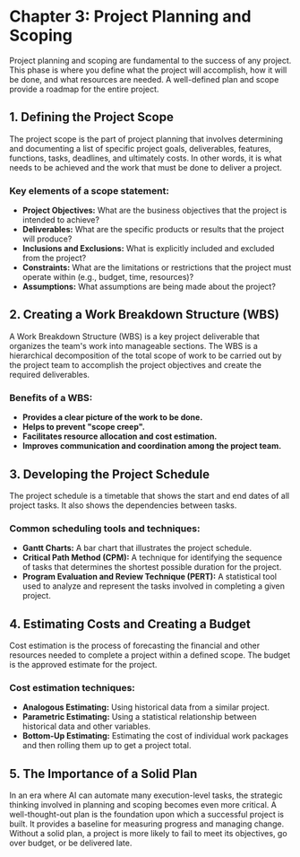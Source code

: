 # Chapter 3: Project Planning and Scoping

Project planning and scoping are fundamental to the success of any project. This phase is where you define what the project will accomplish, how it will be done, and what resources are needed. A well-defined plan and scope provide a roadmap for the entire project.

## 1. Defining the Project Scope

The project scope is the part of project planning that involves determining and documenting a list of specific project goals, deliverables, features, functions, tasks, deadlines, and ultimately costs. In other words, it is what needs to be achieved and the work that must be done to deliver a project.

### Key elements of a scope statement:
- **Project Objectives:** What are the business objectives that the project is intended to achieve?
- **Deliverables:** What are the specific products or results that the project will produce?
- **Inclusions and Exclusions:** What is explicitly included and excluded from the project?
- **Constraints:** What are the limitations or restrictions that the project must operate within (e.g., budget, time, resources)?
- **Assumptions:** What assumptions are being made about the project?

## 2. Creating a Work Breakdown Structure (WBS)

A Work Breakdown Structure (WBS) is a key project deliverable that organizes the team's work into manageable sections. The WBS is a hierarchical decomposition of the total scope of work to be carried out by the project team to accomplish the project objectives and create the required deliverables.

### Benefits of a WBS:
- **Provides a clear picture of the work to be done.**
- **Helps to prevent "scope creep".**
- **Facilitates resource allocation and cost estimation.**
- **Improves communication and coordination among the project team.**

## 3. Developing the Project Schedule

The project schedule is a timetable that shows the start and end dates of all project tasks. It also shows the dependencies between tasks.

### Common scheduling tools and techniques:
- **Gantt Charts:** A bar chart that illustrates the project schedule.
- **Critical Path Method (CPM):** A technique for identifying the sequence of tasks that determines the shortest possible duration for the project.
- **Program Evaluation and Review Technique (PERT):** A statistical tool used to analyze and represent the tasks involved in completing a given project.

## 4. Estimating Costs and Creating a Budget

Cost estimation is the process of forecasting the financial and other resources needed to complete a project within a defined scope. The budget is the approved estimate for the project.

### Cost estimation techniques:
- **Analogous Estimating:** Using historical data from a similar project.
- **Parametric Estimating:** Using a statistical relationship between historical data and other variables.
- **Bottom-Up Estimating:** Estimating the cost of individual work packages and then rolling them up to get a project total.

## 5. The Importance of a Solid Plan

In an era where AI can automate many execution-level tasks, the strategic thinking involved in planning and scoping becomes even more critical. A well-thought-out plan is the foundation upon which a successful project is built. It provides a baseline for measuring progress and managing change. Without a solid plan, a project is more likely to fail to meet its objectives, go over budget, or be delivered late.

